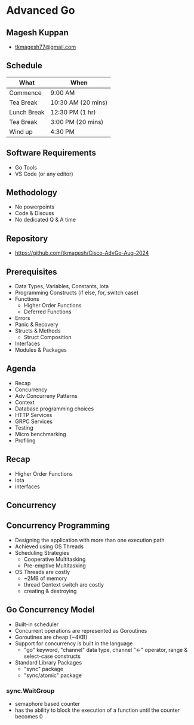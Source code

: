 # Advanced Go

## Magesh Kuppan
- tkmagesh77@gmail.com

## Schedule
| What | When |
|------|------|
| Commence | 9:00 AM |
| Tea Break | 10:30 AM (20 mins) |
| Lunch Break | 12:30 PM (1 hr) |
| Tea Break | 3:00 PM (20 mins) |
| Wind up | 4:30 PM |

## Software Requirements
- Go Tools
- VS Code (or any editor)

## Methodology
- No powerpoints
- Code & Discuss
- No dedicated Q & A time

## Repository
- https://github.com/tkmagesh/Cisco-AdvGo-Aug-2024

## Prerequisites
- Data Types, Variables, Constants, iota
- Programming Constructs (if else, for, switch case)
- Functions
    - Higher Order Functions
    - Deferred Functions
- Errors
- Panic & Recovery
- Structs & Methods
    - Struct Composition
- Interfaces
- Modules & Packages

## Agenda
- Recap
- Concurrency
- Adv Concurreny Patterns
- Context
- Database programming choices
- HTTP Services
- GRPC Services
- Testing
- Micro benchmarking
- Profiling

## Recap
- Higher Order Functions
- iota
- interfaces

## Concurrency

## Concurrency Programming
- Designing the application with more than one execution path
- Achieved using OS Threads
- Scheduling Strategies
    - Cooperative Multitasking
    - Pre-emptive Multitasking
- OS Threads are costly
    - ~2MB of memory
    - thread Context switch are costly
    - creating & destroying

## Go Concurrency Model
- Built-in scheduler 
- Concurrent operations are represented as Goroutines
- Goroutines are cheap (~4KB)
- Support for concurrency is built in the language
    - "go" keyword, "channel" data type, channel "<-" operator, range & select-case constructs
- Standard Library Packages
    - "sync" package
    - "sync/atomic" package

### sync.WaitGroup
- semaphore based counter
- has the ability to block the execution of a function until the counter becomes 0